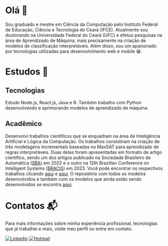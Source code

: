 # Olá  :wave:
Sou graduado e mestre em Ciência da Computação pelo Instituto Federal de Educação, Ciência e Tecnologia do Ceará (IFCE). Atualmente sou doutorando na Universidade Federal do Ceará (UFC) e efetuo pesquisas na área de Aprendizado de Máquina, mais precisamente na criação de modelos de classificação interpretáveis. Além disso, sou um apaixonado por tecnologias utilizadas para desenvolvimento web e mobile 😁.

# Estudos :book:
## Tecnologias
Estudo Node.js, React.js, Java e R. Também trabalho com Python desenvolvendo e aprimorando modelos de aprendizado de máquina.

## Acadêmico
Desenvolvi trabalhos científicos que se enquadram na área de Inteligência Artificial e Lógica da Computação. Os trabalhos consistiram na criação de três modelagens incrementais baseadas no MaxSAT para aprendizado de regras interpretáveis. Duas delas foram apresentadas em formato de artigo científico, sendo um dos artigos publicado na Sociedade Brasileiro de Automática ([SBA](https://www.sba.org.br/)) em 2022 e o outro na 12th Brazilian Conference on Intelligent Systems ([BRACIS](https://www.bracis.dcc.ufmg.br/)) em 2023. Você pode encontrar os respectivos trabalhos clicando [aqui](https://www.sba.org.br/cba2022/wp-content/uploads/artigos_cba2022/paper_7856.pdf) e [aqui](https://link.springer.com/chapter/10.1007/978-3-031-45368-7_15). O repositório com todos os modelos desenvolvidos e também com os modelos que ainda estão sendo desenvolvidos se encontra [aqui](https://github.com/cacajr/decision_set_models).

# Contatos :mailbox_with_mail:
Para mais informações sobre minha experiência profissional, tecnologias que já trabalhei e mais, visite meu perfil ou entre em contato.

[![Linkedin](https://img.shields.io/badge/-Carlos%20Júnior-0077b5?style=flat&logo=Linkedin&logoColor=white&link=https://https://www.linkedin.com/in/carlos-j%C3%BAnior-b6318a193/)](https://www.linkedin.com/in/cacajr/) [![Hotmail](https://img.shields.io/badge/-realcarlos7@hotmail.com-0078d4?style=flat&logo=Microsoft%20Outlook&logoColor=white&link=mailto:realcarlos7@hotmail.com)](mailto:realcarlos7@hotmail.com)
